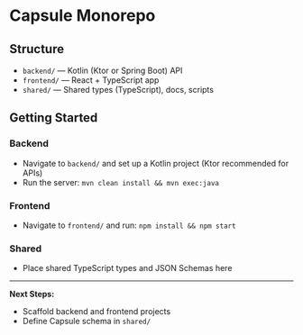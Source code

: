 # Capsule Monorepo

## Structure

- `backend/` — Kotlin (Ktor or Spring Boot) API
- `frontend/` — React + TypeScript app
- `shared/` — Shared types (TypeScript), docs, scripts

## Getting Started

### Backend
- Navigate to `backend/` and set up a Kotlin project (Ktor recommended for APIs)
- Run the server: `mvn clean install && mvn exec:java`

### Frontend
- Navigate to `frontend/` and run: `npm install && npm start`

### Shared
- Place shared TypeScript types and JSON Schemas here

---

**Next Steps:**
- Scaffold backend and frontend projects
- Define Capsule schema in `shared/`
